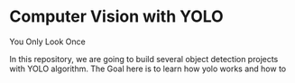 # Computer Vision with YOLO
You Only Look Once

In this repository, we are going to build several object detection projects with YOLO algorithm.
The Goal here is to learn how yolo works and how to 
